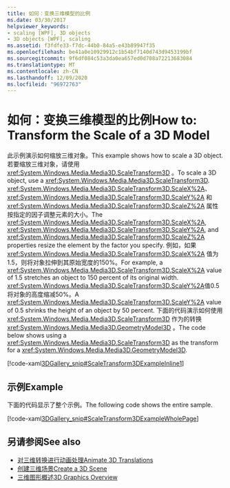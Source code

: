 ```yaml
---
title: 如何：变换三维模型的比例
ms.date: 03/30/2017
helpviewer_keywords:
- scaling [WPF], 3D objects
- 3D objects [WPF], scaling
ms.assetid: f3fdfe33-f7dc-44b0-84a5-e43b89947f35
ms.openlocfilehash: be41a0e10929912c1b54bf7140d743d9453199bf
ms.sourcegitcommit: 9f6df084c53a3da0ea657ed0d708a72213683084
ms.translationtype: MT
ms.contentlocale: zh-CN
ms.lasthandoff: 12/09/2020
ms.locfileid: "96972763"
---
```

# <a name="how-to-transform-the-scale-of-a-3d-model"></a><span data-ttu-id="3c849-102">如何：变换三维模型的比例</span><span class="sxs-lookup"><span data-stu-id="3c849-102">How to: Transform the Scale of a 3D Model</span></span>
<span data-ttu-id="3c849-103">此示例演示如何缩放三维对象。</span><span class="sxs-lookup"><span data-stu-id="3c849-103">This example shows how to scale a 3D object.</span></span> <span data-ttu-id="3c849-104">若要缩放三维对象，请使用 <xref:System.Windows.Media.Media3D.ScaleTransform3D> 。</span><span class="sxs-lookup"><span data-stu-id="3c849-104">To scale a 3D object, use a <xref:System.Windows.Media.Media3D.ScaleTransform3D>.</span></span> <span data-ttu-id="3c849-105"><xref:System.Windows.Media.Media3D.ScaleTransform3D.ScaleX%2A>、 <xref:System.Windows.Media.Media3D.ScaleTransform3D.ScaleY%2A> 和 <xref:System.Windows.Media.Media3D.ScaleTransform3D.ScaleZ%2A> 属性按指定的因子调整元素的大小。</span><span class="sxs-lookup"><span data-stu-id="3c849-105">The <xref:System.Windows.Media.Media3D.ScaleTransform3D.ScaleX%2A>, <xref:System.Windows.Media.Media3D.ScaleTransform3D.ScaleY%2A>, and <xref:System.Windows.Media.Media3D.ScaleTransform3D.ScaleZ%2A> properties resize the element by the factor you specify.</span></span> <span data-ttu-id="3c849-106">例如，如果 <xref:System.Windows.Media.Media3D.ScaleTransform3D.ScaleX%2A> 值为1.5，则将对象拉伸到其原始宽度的150%。</span><span class="sxs-lookup"><span data-stu-id="3c849-106">For example, a <xref:System.Windows.Media.Media3D.ScaleTransform3D.ScaleX%2A> value of 1.5 stretches an object to 150 percent of its original width.</span></span> <span data-ttu-id="3c849-107"><xref:System.Windows.Media.Media3D.ScaleTransform3D.ScaleY%2A>值0.5 将对象的高度缩减50%。</span><span class="sxs-lookup"><span data-stu-id="3c849-107">A <xref:System.Windows.Media.Media3D.ScaleTransform3D.ScaleY%2A> value of 0.5 shrinks the height of an object by 50 percent.</span></span> <span data-ttu-id="3c849-108">下面的代码演示如何使用 <xref:System.Windows.Media.Media3D.ScaleTransform3D> 作为的转换 <xref:System.Windows.Media.Media3D.GeometryModel3D> 。</span><span class="sxs-lookup"><span data-stu-id="3c849-108">The code below shows using a <xref:System.Windows.Media.Media3D.ScaleTransform3D> as the transform for a <xref:System.Windows.Media.Media3D.GeometryModel3D>.</span></span>  
  
 [!code-xaml[3DGallery_snip#ScaleTransform3DExampleInline1](~/samples/snippets/csharp/VS_Snippets_Wpf/3DGallery_snip/CS/ScaleTransform3DExample.xaml#scaletransform3dexampleinline1)]  
  
## <a name="example"></a><span data-ttu-id="3c849-109">示例</span><span class="sxs-lookup"><span data-stu-id="3c849-109">Example</span></span>  
 <span data-ttu-id="3c849-110">下面的代码显示了整个示例。</span><span class="sxs-lookup"><span data-stu-id="3c849-110">The following code shows the entire sample.</span></span>  
  
 [!code-xaml[3DGallery_snip#ScaleTransform3DExampleWholePage](~/samples/snippets/csharp/VS_Snippets_Wpf/3DGallery_snip/CS/ScaleTransform3DExample.xaml#scaletransform3dexamplewholepage)]  
  
## <a name="see-also"></a><span data-ttu-id="3c849-111">另请参阅</span><span class="sxs-lookup"><span data-stu-id="3c849-111">See also</span></span>

- [<span data-ttu-id="3c849-112">对三维转换进行动画处理</span><span class="sxs-lookup"><span data-stu-id="3c849-112">Animate 3D Translations</span></span>](how-to-animate-3-d-translations.md)
- [<span data-ttu-id="3c849-113">创建三维场景</span><span class="sxs-lookup"><span data-stu-id="3c849-113">Create a 3D Scene</span></span>](how-to-create-a-3-d-scene.md)
- [<span data-ttu-id="3c849-114">三维图形概述</span><span class="sxs-lookup"><span data-stu-id="3c849-114">3D Graphics Overview</span></span>](3-d-graphics-overview.md)
